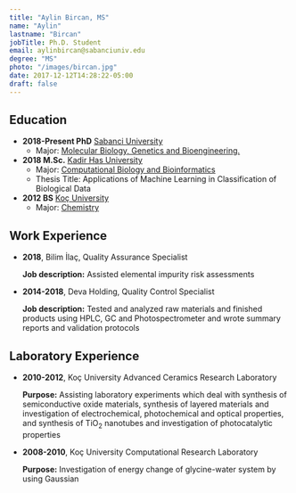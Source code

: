 ```yaml
---
title: "Aylin Bircan, MS"
name: "Aylin"
lastname: "Bircan"
jobTitle: Ph.D. Student
email: aylinbircan@sabanciuniv.edu
degree: "MS"
photo: "/images/bircan.jpg"
date: 2017-12-12T14:28:22-05:00
draft: false
---
```



## Education
* **2018-Present PhD** [Sabanci University](https://sabanciuniv.edu/en/)
    * Major: [Molecular Biology, Genetics and Bioengineering.](https://bio.sabanciuniv.edu/tr/egitim/lisansustu)
* **2018 M.Sc.** [Kadir Has University](http://www.khas.edu.tr/en/)
    * Major: [Computational Biology and Bioinformatics](http://www.khas.edu.tr/en/870/master-of-science-in-computational-biology-and-bioinformatics)
    * Thesis Title: Applications of Machine Learning in Classification of Biological Data
* **2012 BS** [Koç University](https://www.ku.edu.tr/en/home)
    * Major: [Chemistry](https://science.ku.edu.tr/en/departments/chemistry/about/)

## Work Experience 
* **2018**, Bilim İlaç, Quality Assurance Specialist

	**Job description:** Assisted elemental impurity risk assessments

* **2014-2018**, Deva Holding, Quality Control Specialist

	**Job description:** Tested and analyzed raw materials and finished products using HPLC, GC and Photospectrometer and wrote summary reports and validation protocols

## Laboratory Experience
* **2010-2012**, Koç University Advanced Ceramics Research Laboratory
  
	**Purpose:** Assisting laboratory experiments which deal with synthesis of semiconductive oxide materials, synthesis of layered materials and investigation of electrochemical, photochemical and optical properties, and synthesis of TiO<sub>2</sub> nanotubes and investigation of photocatalytic properties


* **2008-2010**, Koç University Computational Research Laboratory

	**Purpose:** Investigation of energy change of glycine-water system by using Gaussian